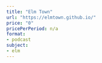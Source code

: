 ```yaml
---
title: "Elm Town"
url: "https://elmtown.github.io/"
price: "0"
pricePerPeriod: n/a
format: 
- podcast
subject: 
- elm
---
```


